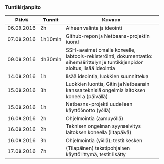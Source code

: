### Tuntikirjanpito
Päivä | Tunnit | Kuvaus
--------------- | ----- | ------
06.09.2016 | 2h | Aiheen valinta ja ideointi
07.09.2016 | 1h10min | Github-repon ja Netbeans-projektin luonti
09.09.2016 | 4h30min | SSH-avaimet omalle koneelle, labtools-rekisteröinti, dokumentaatio: aihemäärittelyn ja tuntikirjanpidon aloitus, lisää ideointia
14.09.2016 | 1h | lisää ideointia, luokkien suunnittelua
15.09.2016 | 3h | Luokkien luontia, Gitin ja Netbeansin kanssa teknisiä ongelmia laitoksen koneella (päivällä)
15.09.2016 | 1h | Netbeans-projekti uudelleen käyttöönotto (yöllä)
16.09.2016 | 2h | Ohjelmointia (aamuyöllä)
16.09.2016 | 2h | Teknisen ongelman syynselvitys laitoksen koneella (iltapäivä)
16.09.2016 | 3h | Ohjelmointia (yöllä); testit kesken
17.09.2016 | 7h | (Tilapäinen) tekstipohjainen käyttöliittymä, testit lisätty
